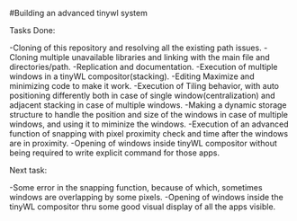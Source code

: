 #Building an advanced tinywl system

Tasks Done: 

-Cloning of this repository and resolving all the existing path issues.
-Cloning multiple unavailable libraries and linking with the main file and directories/path.
-Replication and documentation.
-Execution of multiple windows in a tinyWL compositor(stacking).
-Editing Maximize and minimizing code to make it work.
-Execution of Tiling behavior, with auto positioning differently both in case of single window(centralization) and adjacent stacking in case of multiple windows.
-Making a dynamic storage structure to handle the position and size of the windows in case of multiple windows, and using it to miminize the windows.
-Execution of an advanced function of snapping with pixel proximity check and time after the windows are in proximity.
-Opening of windows inside tinyWL compositor without being required to write explicit command for those apps.

Next task: 

-Some error in the snapping function, because of which, sometimes windows are overlapping by some pixels.
-Opening of windows inside the tinyWL compositor thru some good visual display of all the apps visible.

